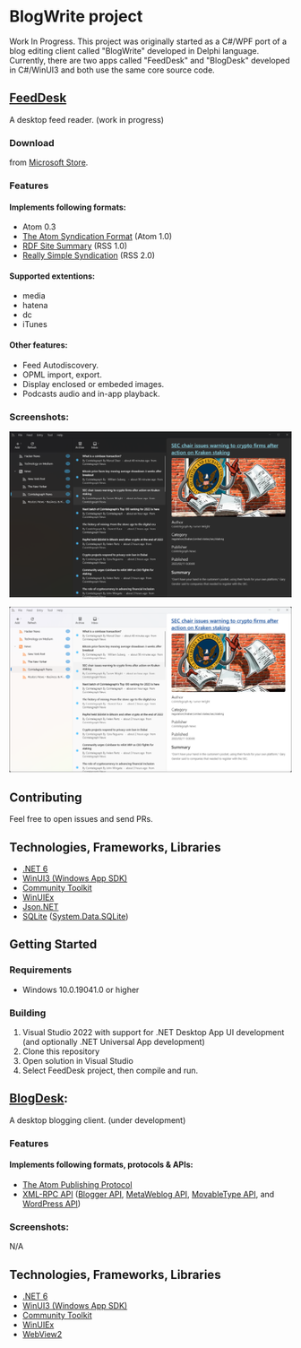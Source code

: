 # BlogWrite project
Work In Progress. This project was originally started as a C#/WPF port of a blog editing client called "BlogWrite" developed in Delphi language. Currently, there are two apps called "FeedDesk" and "BlogDesk" developed in C#/WinUI3 and both use the same core source code. 

## [FeedDesk](https://github.com/torum/BlogWrite/tree/master/FeedDesk)
A desktop feed reader. (work in progress)

### Download
from [Microsoft Store](https://www.microsoft.com/store/apps/9PGDGKFSV6L9).

### Features
#### Implements following formats:  
* Atom 0.3
* [The Atom Syndication Format](https://tools.ietf.org/html/rfc4287) (Atom 1.0)
* [RDF Site Summary](https://www.w3.org/2001/09/rdfprimer/rss.html) (RSS 1.0)
* [Really Simple Syndication](https://validator.w3.org/feed/docs/rss2.html) (RSS 2.0)

#### Supported extentions:
* media
* hatena
* dc
* iTunes

#### Other features:
* Feed Autodiscovery.
* OPML import, export.
* Display enclosed or embeded images.
* Podcasts audio and in-app playback.

### Screenshots:

![FeedDesk](https://github.com/torum/BlogWrite/blob/master/docs/images/FeedDesk-Screenshot-Dark.png?raw=true) 

![FeedDesk](https://github.com/torum/BlogWrite/blob/master/docs/images/FeedDesk-Screenshot-Light.png?raw=true) 

## Contributing
Feel free to open issues and send PRs. 

## Technologies, Frameworks, Libraries
* [.NET 6](https://github.com/dotnet/runtime)  
* [WinUI3 (Windows App SDK)](https://github.com/microsoft/WindowsAppSDK) 
* [Community Toolkit](https://github.com/CommunityToolkit) 
* [WinUIEx](https://github.com/dotMorten/WinUIEx)
* [Json.NET](https://github.com/JamesNK/Newtonsoft.Json)
* [SQLite](https://github.com/sqlite/sqlite) ([System.Data.SQLite](https://system.data.sqlite.org/index.html/doc/trunk/www/index.wiki))

## Getting Started

### Requirements
* Windows 10.0.19041.0 or higher

### Building
1. Visual Studio 2022 with support for .NET Desktop App UI development (and optionally .NET Universal App development)
2. Clone this repository
3. Open solution in Visual Studio
4. Select FeedDesk project, then compile and run.

## [BlogDesk](https://github.com/torum/BlogWrite/tree/master/BlogDesk):
A desktop blogging client. (under development)

### Features
#### Implements following formats, protocols & APIs:  

* [The Atom Publishing Protocol](https://tools.ietf.org/html/rfc5023)
* [XML-RPC API](https://codex.wordpress.org/XML-RPC_Support)
([Blogger API](https://codex.wordpress.org/XML-RPC_Blogger_API),
[MetaWeblog API](https://codex.wordpress.org/XML-RPC_MetaWeblog_API),
[MovableType API](https://codex.wordpress.org/XML-RPC_MovableType_API), and
[WordPress API](https://codex.wordpress.org/XML-RPC_WordPress_API))


### Screenshots:

N/A

## Technologies, Frameworks, Libraries
* [.NET 6](https://github.com/dotnet/runtime)  
* [WinUI3 (Windows App SDK)](https://github.com/microsoft/WindowsAppSDK) 
* [Community Toolkit](https://github.com/CommunityToolkit) 
* [WinUIEx](https://github.com/dotMorten/WinUIEx)
* [WebView2](https://github.com/MicrosoftEdge)
